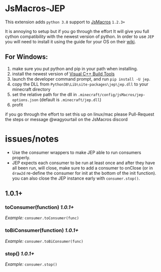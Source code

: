 # JsMacros-JEP

This extension adds `python 3.8` support to [JsMacros](https://github.com/wagyourtail/JsMacros) `1.2.3+`

It is annoying to setup but if you go through the effort It will give you full cython compatibility with the newest version of python.
In order to use `JEP` you will need to install it using the guide for your OS on their [wiki](https://github.com/ninia/jep/wiki).

## For Windows:
1. make sure you put python and pip in your path when installing.
2. install the newest version of [Visual C++ Build Tools](https://visualstudio.microsoft.com/visual-cpp-build-tools/)
3. launch the developer command prompt, and run `pip install -U jep`.
4. copy the DLL from `Python38\Lib\site-packages\jep\jep.dll` to your minecraft directory
5. set the relative path for the dll in `.minecraft/config/jsMacros/jep-options.json` (default is `.minecraft/jep.dll`)
6. profit

if you go through the effort to set this up on linux/mac please Pull-Request the steps or message @wagyourtail on the JsMacros discord

# issues/notes

* Use the consumer wrappers to make JEP able to run consumers properly.
* JEP expects each consumer to be run at least once and after they have all been run, will close, make sure to add a consumer to onClose (or in `draw2d` re-define the consumer for init at the bottom of the init function). you can also close the JEP instance early with `consumer.stop()`.


## 1.0.1+

### toConsumer(function) *1.0.1+*
*Example:* `consumer.toConsumer(func)`

### toBiConsumer(function) *1.0.1+*
*Example:* `consumer.toBiConsumer(func)`

### stop() *1.0.1+*
*Example:* `consumer.stop()`

